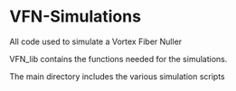 # VFN-Simulations
All code used to simulate a Vortex Fiber Nuller

VFN_lib contains the functions needed for the simulations.

The main directory includes the various simulation scripts